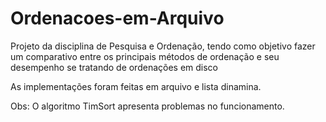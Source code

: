 # Ordenacoes-em-Arquivo

Projeto da disciplina de Pesquisa e Ordenação, tendo como objetivo fazer um comparativo entre os principais métodos de ordenação e seu 
desempenho se tratando de ordenações em disco

As implementações foram feitas em arquivo e lista dinamina.

Obs: O algoritmo TimSort apresenta problemas no funcionamento.
